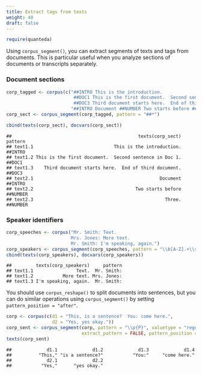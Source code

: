 ```yaml
---
title: Extract tags from texts
weight: 40
draft: false
---
```



```r
require(quanteda)
```

Using `corpus_segment()`, you can extract segments of texts and tags from documents. This is particular useful when you analyze sections of documents or transcripts separately.

### Document sections


```r
corp_tagged <- corpus(c("##INTRO This is the introduction.
                         ##DOC1 This is the first document.  Second sentence in Doc 1.
                         ##DOC3 Third document starts here.  End of third document.",
                        "##INTRO Document ##NUMBER Two starts before ##NUMBER Three."))
corp_sect <- corpus_segment(corp_tagged, pattern = "##*")

cbind(texts(corp_sect), docvars(corp_sect))
```

```
##                                               texts(corp_sect)  pattern
## text1.1                              This is the introduction.  ##INTRO
## text1.2 This is the first document.  Second sentence in Doc 1.   ##DOC1
## text1.3    Third document starts here.  End of third document.   ##DOC3
## text2.1                                               Document  ##INTRO
## text2.2                                      Two starts before ##NUMBER
## text2.3                                                 Three. ##NUMBER
```

### Speaker identifiers


```r
corp_speeches <- corpus("Mr. Smith: Text.
                        Mrs. Jones: More text.
                        Mr. Smith: I'm speaking, again.")
corp_speakers <- corpus_segment(corp_speeches, pattern = "\\b[A-Z].+\\s[A-Z][a-z]+:", valuetype = "regex")
cbind(texts(corp_speakers), docvars(corp_speakers))
```

```
##         texts(corp_speakers)     pattern
## text1.1                Text.  Mr. Smith:
## text1.2           More text. Mrs. Jones:
## text1.3 I'm speaking, again.  Mr. Smith:
```

You should use `corpus_reshape()` to split documents into sentences, but you can do similar operations using `corpus_segment()` by setting `pattern_position = "after"`.


```r
corp <- corpus(c(d1 = "This, is a sentence?  You: come here.", 
                 d2 = "Yes, yes okay."))
corp_sent <- corpus_segment(corp, pattern = "\\p{P}", valuetype = "regex", 
                            extract_pattern = FALSE, pattern_position = "after")
texts(corp_sent)
```

```
##             d1.1             d1.2             d1.3             d1.4 
##          "This," "is a sentence?"           "You:"     "come here." 
##             d2.1             d2.2 
##           "Yes,"      "yes okay."
```

